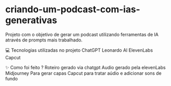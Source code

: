 # criando-um-podcast-com-ias-generativas

Projeto com o objetivo de gerar um podcast utilizando ferramentas de IA através de prompts mais trabalhado.

💻 Tecnologias utilizadas no projeto
ChatGPT 
Leonardo AI
ElevenLabs
Capcut

✨ Como foi feito ?
Roteiro gerado via chatgpt
Audio gerado pela elevenLabs
Midjourney Para gerar capas
Capcut para tratar aúdio e adicionar sons de fundo
